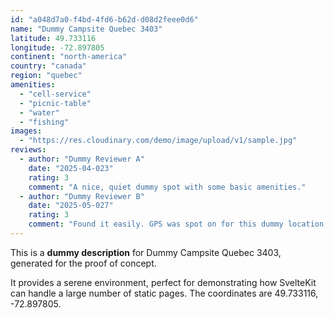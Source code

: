 ```yaml
---
id: "a048d7a0-f4bd-4fd6-b62d-d08d2feee0d6"
name: "Dummy Campsite Quebec 3403"
latitude: 49.733116
longitude: -72.897805
continent: "north-america"
country: "canada"
region: "quebec"
amenities:
  - "cell-service"
  - "picnic-table"
  - "water"
  - "fishing"
images:
  - "https://res.cloudinary.com/demo/image/upload/v1/sample.jpg"
reviews:
  - author: "Dummy Reviewer A"
    date: "2025-04-023"
    rating: 3
    comment: "A nice, quiet dummy spot with some basic amenities."
  - author: "Dummy Reviewer B"
    date: "2025-05-027"
    rating: 3
    comment: "Found it easily. GPS was spot on for this dummy location."
---
```


This is a **dummy description** for Dummy Campsite Quebec 3403, generated for the proof of concept.

It provides a serene environment, perfect for demonstrating how SvelteKit can handle a large number of static pages. The coordinates are 49.733116, -72.897805.
